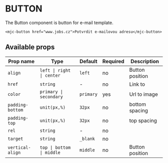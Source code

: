 # BUTTON

The Button component is button for e-mail template.

```mjml
<mjc-button href="www.jobs.cz">Potvrdit e-mailovou adresu</mjc-button>
```

## Available props

| Prop name        | Type                      | Default   | Required | Description     |
| ---------------- | ------------------------- | --------- | -------- | --------------- |
| `align`          | `left \| right \| center` | `left`    | no       | Button position |
| `href`           | `string`                  | -         | no       | Link to         |
| `color`          | `primary \| secondary`    | `primary` | yes      | Url to image    |
| `padding-bottom` | `unit(px,%)`              | `32px`    | no       | bottom spacing  |
| `padding-top`    | `unit(px,%)`              | `32px`    | no       | top spacing     |
| `rel`            | `string`                  | -         | no       |                 |
| `target`         | `string`                  | `_blank`  | no       |                 |
| `vertical-align` | `top \| bottom \| middle` | `middle`  | no       | Button position |
